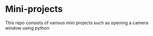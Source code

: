 # Mini-projects
This repo consists of various mini projects such as opening a camera window using python
